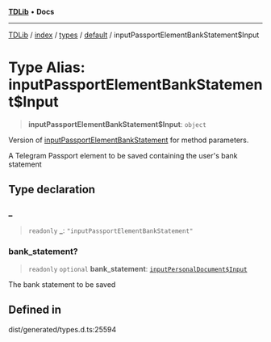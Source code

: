 [**TDLib**](../../../../../../README.md) • **Docs**

***

[TDLib](../../../../../../modules.md) / [index](../../../../../README.md) / [types](../../../README.md) / [default](../README.md) / inputPassportElementBankStatement$Input

# Type Alias: inputPassportElementBankStatement$Input

> **inputPassportElementBankStatement$Input**: `object`

Version of [inputPassportElementBankStatement](inputPassportElementBankStatement.md) for method parameters.

A Telegram Passport element to be saved containing the user's bank statement

## Type declaration

### \_

> `readonly` **\_**: `"inputPassportElementBankStatement"`

### bank\_statement?

> `readonly` `optional` **bank\_statement**: [`inputPersonalDocument$Input`](inputPersonalDocument$Input.md)

The bank statement to be saved

## Defined in

dist/generated/types.d.ts:25594

